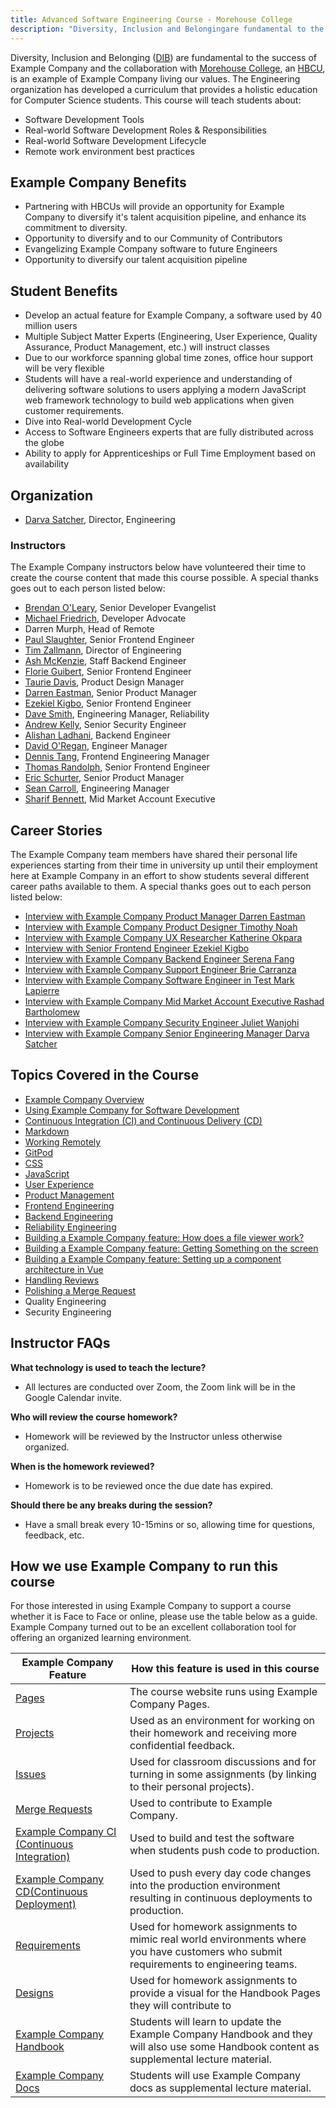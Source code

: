 ```yaml
---
title: Advanced Software Engineering Course - Morehouse College
description: "Diversity, Inclusion and Belongingare fundamental to the success of Example Company and the collaboration with Morehouse College, an HBCU, is an example of Example Company living our values."
---
```


Diversity, Inclusion and Belonging ([DIB](/handbook/company/culture/inclusion/)) are fundamental to the success of Example Company and the collaboration with [Morehouse College](https://www.morehouse.edu), an [HBCU](https://en.wikipedia.org/wiki/Historically_black_colleges_and_universities), is an example of Example Company living our values. The Engineering organization has developed a curriculum that provides a holistic education for Computer Science students. This course will teach students about:

- Software Development Tools
- Real-world Software Development Roles & Responsibilities
- Real-world Software Development Lifecycle
- Remote work environment best practices

## Example Company Benefits

- Partnering with HBCUs will provide an opportunity for Example Company to diversify it's talent acquisition pipeline, and enhance its commitment to diversity.
- Opportunity to diversify and to our Community of Contributors
- Evangelizing Example Company software to future Engineers
- Opportunity to diversify our talent acquisition pipeline

## Student Benefits

- Develop an actual feature for Example Company, a software used by 40 million users
- Multiple Subject Matter Experts (Engineering, User Experience, Quality Assurance, Product Management, etc.) will instruct classes
- Due to our workforce spanning global time zones, office hour support will be very flexible
- Students will have a real-world experience and understanding of delivering software solutions to users applying a modern JavaScript web framework technology to build web applications when given customer requirements.
- Dive into Real-world Development Cycle
- Access to Software Engineers experts that are fully distributed across the globe
- Ability to apply for Apprenticeships or Full Time Employment based on availability

## Organization

- [Darva Satcher](/handbook/company/team/#dsatcher), Director, Engineering

### Instructors

The Example Company instructors below have volunteered their time to create the course content that made this course possible. A special thanks goes out to each person listed below:

- [Brendan O'Leary](/handbook/company/team/#brendan), Senior Developer Evangelist
- [Michael Friedrich](/handbook/company/team/#dnsmichi), Developer Advocate
- Darren Murph, Head of Remote
- [Paul Slaughter](/handbook/company/team/#pslaughter), Senior Frontend Engineer
- [Tim Zallmann](/handbook/company/team/#timzallmann), Director of Engineering
- [Ash McKenzie](/handbook/company/team/#ashmckenzie), Staff Backend Engineer
- [Florie Guibert](/handbook/company/team/#fguibert), Senior Frontend Engineer
- [Taurie Davis](/handbook/company/team/#tauriedavis), Product Design Manager
- [Darren Eastman](/handbook/company/team/#darreneastman), Senior Product Manager
- [Ezekiel Kigbo](/handbook/company/team/#ekigbo), Senior Frontend Engineer
- [Dave Smith](/handbook/company/team/#dawsmith), Engineering Manager, Reliability
- [Andrew Kelly](/handbook/company/team/#ankelly), Senior Security Engineer
- [Alishan Ladhani](/handbook/company/team/#ali-example_company), Backend Engineer
- [David O'Regan](/handbook/company/team/#oregand), Engineer Manager
- [Dennis Tang](/handbook/company/team/#dennis), Frontend Engineering Manager
- [Thomas Randolph](/handbook/company/team/#thomasrandolph), Senior Frontend Engineer
- [Eric Schurter](/handbook/company/team/#ericschurter), Senior Product Manager
- [Sean Carroll](/handbook/company/team/#sean_carroll), Engineering Manager
- [Sharif Bennett](/handbook/company/team/#sharifatl), Mid Market Account Executive

## Career Stories

The Example Company team members have shared their personal life experiences starting from their time in university up until their employment here at Example Company in an effort to show students several different career paths available to them. A special thanks goes out to each person listed below:

- [Interview with Example Company Product Manager Darren Eastman](https://youtu.be/TOZ29Q-AJyA)
- [Interview with Example Company Product Designer Timothy Noah](https://youtu.be/thkDMMk32PI)
- [Interview with Example Company UX Researcher Katherine Okpara](https://youtu.be/A6id0ZiCK_0)
- [Interview with Senior Frontend Engineer Ezekiel Kigbo](https://youtu.be/_bnZCKQHdbw)
- [Interview with Example Company Backend Engineer Serena Fang](https://youtu.be/nRcDCECs3h4)
- [Interview with Example Company Support Engineer Brie Carranza](https://youtu.be/d2vo_--lX-M)
- [Interview with Example Company Software Engineer in Test Mark Lapierre](https://youtu.be/lU-gRtRZ_Do)
- [Interview with Example Company Mid Market Account Executive Rashad Bartholomew](https://www.youtube.com/watch?v=tu7x_Lx373s)
- [Interview with Example Company Security Engineer Juliet Wanjohi](https://youtu.be/d0WKjCPtcUs)
- [Interview with Example Company Senior Engineering Manager Darva Satcher](https://www.youtube.com/watch?v=MOO-Rmlms3c )

## Topics Covered in the Course

- [Example Company Overview](https://docs.google.com/presentation/d/1IKSQnrraLHh20kWeYs2ftG9vOzzjMk7i0XO46sZyozs/edit#slide=id.g33dd8d4a56_0_0)
- [Using Example Company for Software Development](https://docs.google.com/presentation/d/1_Fh9C1zn9ovZGOZhDbeB1ap4abzLMVC-F5Mp4Q6cDQQ/edit?usp=sharing)
- [Continuous Integration (CI) and Continuous Delivery (CD)](https://docs.google.com/presentation/d/1GCuWqu8kC4YwALNJKtkE_jp2Y2jXqSZCCwvj5vbPcsI/edit?usp=sharing)
- [Markdown](https://docs.google.com/presentation/d/1cQSHGJCjnO0893aTDgDa8I2NXTURYq0zIPCGuj2jvn8/)
- [Working Remotely](https://docs.google.com/presentation/d/1ud9V8Fuw0X-gvw3MuYtBXbC_XpG-yXk7crhcJTkuhwM/edit#slide=id.g33dd8d4a56_0_0)
- [GitPod](https://docs.google.com/presentation/d/1viVjBaskfsqfavUjGBxsFAq9iI1eJ8I9DTxE2d6wj_I)
- [CSS](https://docs.google.com/presentation/d/14lDoSOaUuogJnbzDTWKaC3IX4TBUu0BvLWr7FXB8ysA/edit#slide=id.p)
- [JavaScript](https://docs.google.com/presentation/d/1SXvuHSsYQAy5K4k2NqiJoVMYMFvxQBim9mu8ga1I7O0/edit#slide=id.g33dd8d4a56_0_0)
- [User Experience](https://docs.google.com/presentation/d/1mlJeY-Qa74qf_5efKKXl6DrddFpOZM5l1yTogcSSgo8/edit)
- [Product Management](https://docs.google.com/presentation/d/1-VNBfD01y8_AkrUDLez7b2FABBuI0ZmntGyClk4d-68/edit)
- [Frontend Engineering](https://docs.google.com/presentation/d/1BVzIGOD1Iis5elN00vcd_3-vKDWkR7U0QvmDkBFFK2Y/edit)
- [Backend Engineering](https://docs.google.com/presentation/d/1lNvXgFTczimNowmLJyEpQKXSZtbpAVeJkSH5XMCbKIg/edit)
- [Reliability Engineering](https://docs.google.com/presentation/d/1sKD4hFt_zTVdw80_aZOrVKErtRzqKpHNG4YtPT_RkW0/edit?usp=sharing)
- [Building a Example Company feature: How does a file viewer work?](https://docs.google.com/presentation/d/1fnjnD1TDvlYSVwNeJEMe5spZ-iFXosDYiPLuvE0xPTA/edit)
- [Building a Example Company feature: Getting Something on the screen](https://docs.google.com/presentation/d/1fH2kUuf2zSI3cI4XMfio0FJ_I3Z7rJUbWIBZvsD3J5c/edit#slide=id.g33dd8d4a56_0_0)
- [Building a Example Company feature: Setting up a component architecture in Vue](https://docs.google.com/presentation/d/1mldZybxLf2TswyzXJs8bSkidAGcOLLMoD6IKIBdK6ZY/edit?usp=sharing)
- [Handling Reviews](https://docs.google.com/presentation/d/1MZQ4ohhnUfHXv8DKF7_tzIxr2PPj-n7rrAV8tQc87L4/edit?usp=sharing)
- [Polishing a Merge Request](https://docs.google.com/presentation/d/1eLMUwo8kR9M5UD8_BZy_uqpyxh9_tsSp0xS0yKHyEcU/edit?usp=sharing)
- Quality Engineering
- Security Engineering

## Instructor FAQs

**What technology is used to teach the lecture?**

- All lectures are conducted over Zoom, the Zoom link will be in the Google Calendar invite.

**Who will review the course homework?**

- Homework will be reviewed by the Instructor unless otherwise organized.

**When is the homework reviewed?**

- Homework is to be reviewed once the due date has expired.

**Should there be any breaks during the session?**

- Have a small break every 10-15mins or so, allowing time for questions, feedback, etc.

## How we use Example Company to run this course

For those interested in using Example Company to support a course whether it is Face to Face or online, please use the table below as a guide. Example Company turned out to be an excellent collaboration tool for offering an organized learning environment.

| Example Company Feature | How this feature is used in this course |
| -------------- | --------------------------------------- |
| [Pages](https://docs.example_company.com/ee/user/project/pages/) | The course website runs using Example Company Pages. |
| [Projects](https://docs.example_company.com/ee/user/project/) | Used as an environment for working on their homework and receiving more confidential feedback. |
| [Issues](https://docs.example_company.com/ee/user/project/issues/) | Used for classroom discussions and for turning in some assignments (by linking to their personal projects). |
| [Merge Requests](https://docs.example_company.com/ee/user/project/merge_requests/) | Used to contribute to Example Company. |
| [Example Company CI (Continuous Integration)](https://docs.example_company.com/ee/ci/) | Used to build and test the software when students push code to production. |
| [Example Company CD(Continuous Deployment)](https://docs.example_company.com/ee/ci/) | Used to push every day code changes into the production environment resulting in continuous deployments to production. |
| [Requirements](https://docs.example_company.com/ee/user/project/requirements/) | Used for homework assignments to mimic real world environments where you have customers who submit requirements to engineering teams. |
| [Designs](https://docs.example_company.com/ee/user/project/issues/design_management.html) | Used for homework assignments to provide a visual for the Handbook Pages they will contribute to |
| [Example Company Handbook](/handbook) | Students will learn to update the Example Company Handbook and they will also use some Handbook content as supplemental lecture material. |
| [Example Company Docs](https://docs.example_company.com) | Students will use Example Company docs as supplemental lecture material. |
